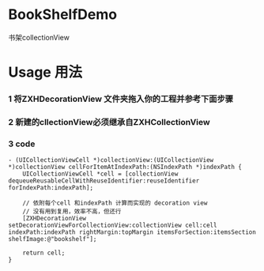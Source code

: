 # BookShelfDemo
书架collectionView

# Usage 用法
### 1 将ZXHDecorationView 文件夹拖入你的工程并参考下面步骤
### 2 新建的cllectionView必须继承自ZXHCollectionView
### 3 code
```
- (UICollectionViewCell *)collectionView:(UICollectionView *)collectionView cellForItemAtIndexPath:(NSIndexPath *)indexPath {
    UICollectionViewCell *cell = [collectionView dequeueReusableCellWithReuseIdentifier:reuseIdentifier forIndexPath:indexPath];
    
    // 依附每个cell 和indexPath 计算而实现的 decoration view
    // 没有用到复用，效率不高，但还行
    [ZXHDecorationView setDecorationViewForCollectionView:collectionView cell:cell indexPath:indexPath rightMargin:topMargin itemsForSection:itemsSection shelfImage:@"bookshelf"];
    
    return cell;
}
```

